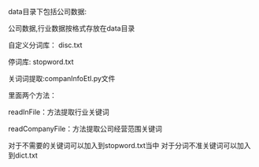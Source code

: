 data目录下包括公司数据:

公司数据,行业数据按格式存放在data目录

自定义分词库：
disc.txt

停词库:
stopword.txt

关词词提取:companInfoEtl.py文件

里面两个方法：

readInFile：方法提取行业关键词

readCompanyFile：方法提取公司经营范围关键词


对于不需要的关键词可以加入到stopword.txt当中
对于分词不准关键词可以加入到dict.txt


